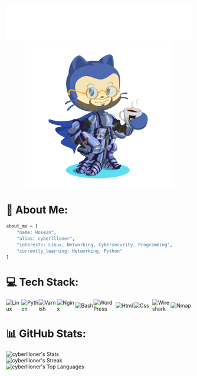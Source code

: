 <p align="center">
  <img src="https://github.com/cyberllloner/cyberllloner/blob/main/readme.gif" alt="Readme GIF"/>
  <img src="https://github.com/cyberllloner/cyberllloner/blob/main/octocat.png" alt="Octocat" width="400"/>
</p>

# 💫 About Me:
```python
about_me = [
    "name: Hosein",
    "alias: cyberllloner",
    "interests: Linux, Networking, Cybersecurity, Programming",
    "currently_learning: Networking, Python"
]
```

# 💻 Tech Stack:
<div style="display: flex; align-items: center; justify-content: flex-start;">
    <img src="https://github.com/marwin1991/profile-technology-icons/assets/76662862/2481dc48-be6b-4ebb-9e8c-3b957efe69fa" alt="Linux" width="50">
    <img src="https://user-images.githubusercontent.com/25181517/183423507-c056a6f9-1ba8-4312-a350-19bcbc5a8697.png" alt="Python" width="50">
    <img src="https://cdn.worldvectorlogo.com/logos/varnish.svg" alt="Varnish" width="60">
    <img src="https://user-images.githubusercontent.com/25181517/183345125-9a7cd2e6-6ad6-436f-8490-44c903bef84c.png" alt="Nginx" width="60">
    <img src="https://user-images.githubusercontent.com/25181517/192158606-7c2ef6bd-6e04-47cf-b5bc-da2797cb5bda.png" alt="Bash" width="60">
    <img src="https://user-images.githubusercontent.com/25181517/192158957-b1256181-356c-46a3-beb9-487af08a6266.png" alt="WordPress" width="60">
    <img src="https://user-images.githubusercontent.com/25181517/192158954-f88b5814-d510-4564-b285-dff7d6400dad.png" alt="Html" width="60">
    <img src="https://user-images.githubusercontent.com/25181517/183898674-75a4a1b1-f960-4ea9-abcb-637170a00a75.png" alt="Css" width="60">
    <img src="https://static-00.iconduck.com/assets.00/wireshark-alt-icon-2048x2048-4ex8a9zk.png" alt="Wireshark" width="50">
    <img src="https://nmap.org/images/sitelogo-2x.png" alt="Nmap" width="70">
</div>

# 📊 GitHub Stats:
![cyberllloner's Stats](https://github-readme-stats.vercel.app/api?username=cyberllloner&theme=gotham&show_icons=true&hide_border=true&count_private=true)
<br/>
![cyberllloner's Streak](https://github-readme-streak-stats.herokuapp.com/?user=cyberllloner&theme=gotham&hide_border=true)
<br/>
![cyberllloner's Top Languages](https://github-readme-stats.vercel.app/api/top-langs/?username=cyberllloner&theme=gotham&show_icons=true&hide_border=true&layout=compact)

<!-- Proudly created with GPRM ( https://gprm.itsvg.in ) -->
